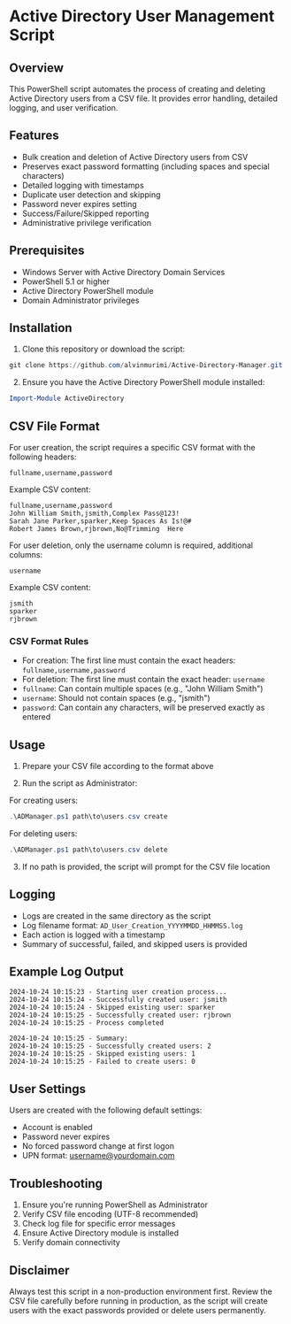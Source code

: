# Active Directory User Management Script

## Overview

This PowerShell script automates the process of creating and deleting Active Directory users from a CSV file. It provides error handling, detailed logging, and user verification.

## Features

- Bulk creation and deletion of Active Directory users from CSV
- Preserves exact password formatting (including spaces and special characters)
- Detailed logging with timestamps
- Duplicate user detection and skipping
- Password never expires setting
- Success/Failure/Skipped reporting
- Administrative privilege verification

## Prerequisites

- Windows Server with Active Directory Domain Services
- PowerShell 5.1 or higher
- Active Directory PowerShell module
- Domain Administrator privileges

## Installation

1. Clone this repository or download the script:

```powershell
git clone https://github.com/alvinmurimi/Active-Directory-Manager.git
```

2. Ensure you have the Active Directory PowerShell module installed:

```powershell
Import-Module ActiveDirectory
```

## CSV File Format

For user creation, the script requires a specific CSV format with the following headers:

```csv
fullname,username,password
```

Example CSV content:

```csv
fullname,username,password
John William Smith,jsmith,Complex Pass@123!
Sarah Jane Parker,sparker,Keep Spaces As Is!@#
Robert James Brown,rjbrown,No@Trimming  Here
```

For user deletion, only the username column is required, additional columns:

```csv
username
```

Example CSV content:

```csv
jsmith
sparker
rjbrown
```

### CSV Format Rules

- For creation: The first line must contain the exact headers: `fullname,username,password`
- For deletion: The first line must contain the exact header: `username`
- `fullname`: Can contain multiple spaces (e.g., "John William Smith")
- `username`: Should not contain spaces (e.g., "jsmith")
- `password`: Can contain any characters, will be preserved exactly as entered

## Usage

1. Prepare your CSV file according to the format above

2. Run the script as Administrator:

For creating users:

```powershell
.\ADManager.ps1 path\to\users.csv create
```

For deleting users:

```powershell
.\ADManager.ps1 path\to\users.csv delete
```

3. If no path is provided, the script will prompt for the CSV file location

## Logging

- Logs are created in the same directory as the script
- Log filename format: `AD_User_Creation_YYYYMMDD_HHMMSS.log`
- Each action is logged with a timestamp
- Summary of successful, failed, and skipped users is provided

## Example Log Output

```
2024-10-24 10:15:23 - Starting user creation process...
2024-10-24 10:15:24 - Successfully created user: jsmith
2024-10-24 10:15:24 - Skipped existing user: sparker
2024-10-24 10:15:25 - Successfully created user: rjbrown
2024-10-24 10:15:25 - Process completed

2024-10-24 10:15:25 - Summary:
2024-10-24 10:15:25 - Successfully created users: 2
2024-10-24 10:15:25 - Skipped existing users: 1
2024-10-24 10:15:25 - Failed to create users: 0
```

## User Settings

Users are created with the following default settings:

- Account is enabled
- Password never expires
- No forced password change at first logon
- UPN format: username@yourdomain.com

## Troubleshooting

1. Ensure you're running PowerShell as Administrator
2. Verify CSV file encoding (UTF-8 recommended)
3. Check log file for specific error messages
4. Ensure Active Directory module is installed
5. Verify domain connectivity

## Disclaimer

Always test this script in a non-production environment first. Review the CSV file carefully before running in production, as the script will create users with the exact passwords provided or delete users permanently.

